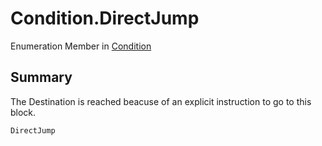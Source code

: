# Condition.DirectJump

Enumeration Member in [Condition](/api/csharp/yarn.compiler.basicblock.condition.md)

## Summary


The Destination is reached beacuse of an explicit instruction to
go to this block.


```csharp
DirectJump
```

